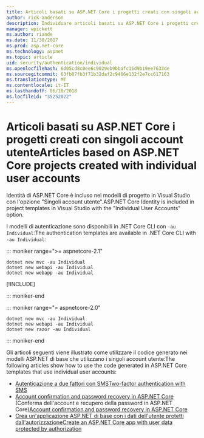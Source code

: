 ```yaml
---
title: Articoli basati su ASP.NET Core i progetti creati con singoli account utente
author: rick-anderson
description: Individuare articoli basati su ASP.NET Core i progetti creati con singoli account utente.
manager: wpickett
ms.author: riande
ms.date: 11/30/2017
ms.prod: asp.net-core
ms.technology: aspnet
ms.topic: article
uid: security/authentication/individual
ms.openlocfilehash: 6d05cd8c0ee6c9029eb9bbafc15d9b19ee7633de
ms.sourcegitcommit: 63fb07fb3f71b32daf2c9466e132f2e7cc617163
ms.translationtype: MT
ms.contentlocale: it-IT
ms.lasthandoff: 06/10/2018
ms.locfileid: "35252022"
---
```

# <a name="articles-based-on-aspnet-core-projects-created-with-individual-user-accounts"></a><span data-ttu-id="32e82-103">Articoli basati su ASP.NET Core i progetti creati con singoli account utente</span><span class="sxs-lookup"><span data-stu-id="32e82-103">Articles based on ASP.NET Core projects created with individual user accounts</span></span>

<span data-ttu-id="32e82-104">Identità di ASP.NET Core è incluso nei modelli di progetto in Visual Studio con l'opzione "Singoli account utente".</span><span class="sxs-lookup"><span data-stu-id="32e82-104">ASP.NET Core Identity is included in project templates in Visual Studio with the "Individual User Accounts" option.</span></span>

<span data-ttu-id="32e82-105">I modelli di autenticazione sono disponibili in .NET Core CLI con `-au Individual`:</span><span class="sxs-lookup"><span data-stu-id="32e82-105">The authentication templates are available in .NET Core CLI with `-au Individual`:</span></span>

::: moniker range=">= aspnetcore-2.1"

```console
dotnet new mvc -au Individual
dotnet new webapi -au Individual
dotnet new webapp -au Individual
```

[!INCLUDE[](~/includes/webapp-alias-notice.md)]

::: moniker-end

::: moniker range="= aspnetcore-2.0"

```console
dotnet new mvc -au Individual
dotnet new webapi -au Individual
dotnet new razor -au Individual
```

::: moniker-end

<span data-ttu-id="32e82-107">Gli articoli seguenti viene illustrato come utilizzare il codice generato nei modelli ASP.NET di base che utilizzano i singoli account utente:</span><span class="sxs-lookup"><span data-stu-id="32e82-107">The following articles show how to use the code generated in ASP.NET Core templates that use individual user accounts:</span></span>

* [<span data-ttu-id="32e82-108">Autenticazione a due fattori con SMS</span><span class="sxs-lookup"><span data-stu-id="32e82-108">Two-factor authentication with SMS</span></span>](xref:security/authentication/2fa)
* <span data-ttu-id="32e82-109">[Account confirmation and password recovery in ASP.NET Core](xref:security/authentication/accconfirm) (Conferma dell'account e recupero della password in ASP.NET Core)</span><span class="sxs-lookup"><span data-stu-id="32e82-109">[Account confirmation and password recovery in ASP.NET Core](xref:security/authentication/accconfirm)</span></span>
* [<span data-ttu-id="32e82-110">Crea un'applicazione ASP.NET di base con i dati dell'utente protetti dall'autorizzazione</span><span class="sxs-lookup"><span data-stu-id="32e82-110">Create an ASP.NET Core app with user data protected by authorization</span></span>](xref:security/authorization/secure-data)
